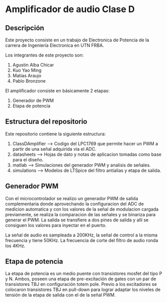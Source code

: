 # Amplificador de audio Clase D

## Descripción

Este proyecto consiste en un trabajo de Electronica de Potencia de la carrera de Ingeniería Electronica en UTN FRBA.

Los integrantes de este proyecto son:

1. Agustin Alba Chicar
2. Kuo Yao Ming
3. Matias Araujo
4. Pablo Bronzone

El amplificador consiste en básicamente 2 etapas:

1. Generador de PWM
2. Etapa de potencia

## Estructura del repositorio

Este repositorio contiene la siguiente estructura:

1. ClassDAmplifier --> Codigo del LPC1769 que permite hacer un PWM a partir de una señal adquirida via el ADC.
2. datasheets --> Hojas de dato y notas de aplicacion tomadas como base para el diseño.
3. matlab --> Simulaciones del generador PWM y analisis de señales.
4. simulations --> Modelos de LTSpice del filtro antialias y etapa de salida.

## Generador PWM

Con el microcontrolador se realizo un generador PWM de salida complementaria donde aprovechando la configuracion del ADC de medicion automatica y con los valores de la señal de modulacion cargada previamente, se realiza la comparacion de las señales y se binariza para generar el PWM. La salida se transfiere a dos pines de salida y allí se consiguen los valores para inyectar en el puerto. 

La señal de audio es sampleada a 200KHz, la señal de control a la misma frecuencia y tiene 50KHz. La frecuencia de corte del filtro de audio ronda los 4KHz.

## Etapa de potencia

La etapa de potencia es un medio puente con transistores mosfet del tipo P y N. Ambos, poseen una etapa de pre-excitación de gates con un par de transistores TBJ en configuración totem pole. Previo a los excitadores se colocaron transistores TBJ en pull-down para lograr adaptar los niveles de tensión de la etapa de salida con el de la señal PWM.


